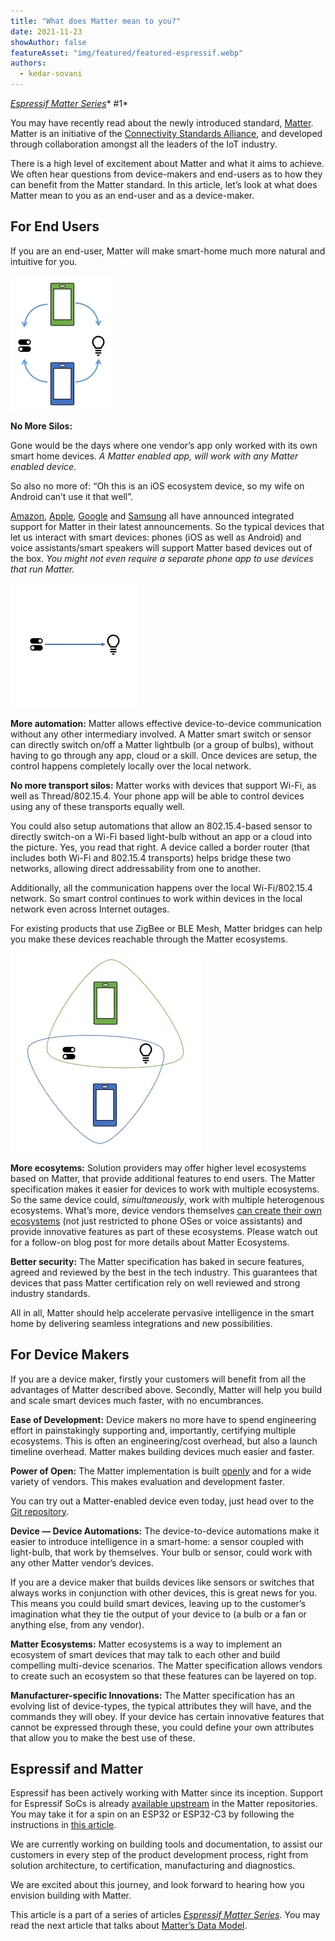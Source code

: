 ```yaml
---
title: "What does Matter mean to you?"
date: 2021-11-23
showAuthor: false
featureAsset: "img/featured/featured-espressif.webp"
authors:
  - kedar-sovani
---
```

[*Espressif Matter Series*](/matter-38ccf1d60bcd)* #1*

You may have recently read about the newly introduced standard, [Matter](https://medium.com/the-esp-journal/announcing-matter-previously-chip-on-esp32-84164316c0e3). Matter is an initiative of the [Connectivity Standards Alliance](http://csa-iot.org/), and developed through collaboration amongst all the leaders of the IoT industry.

There is a high level of excitement about Matter and what it aims to achieve. We often hear questions from device-makers and end-users as to how they can benefit from the Matter standard. In this article, let’s look at what does Matter mean to you as an end-user and as a device-maker.

## For End Users

If you are an end-user, Matter will make smart-home much more natural and intuitive for you.

![](img/what-1.webp)

__No More Silos:__ 

Gone would be the days where one vendor’s app only worked with its own smart home devices. *A Matter enabled app, will work with any Matter enabled device.*

So also no more of: “Oh this is an iOS ecosystem device, so my wife on Android can’t use it that well”.

[Amazon](https://developer.amazon.com/en-US/alexa/matter), [Apple](https://developer.apple.com/videos/play/wwdc2021/10298/), [Google](https://blog.google/products/google-nest/four-google-smart-home-updates-matter/) and [Samsung](https://news.samsung.com/global/samsung-smartthings-integrates-matter-into-ecosystem-bringing-matter-device-control-to-multiple-samsung-products) all have announced integrated support for Matter in their latest announcements. So the typical devices that let us interact with smart devices: phones (iOS as well as Android) and voice assistants/smart speakers will support Matter based devices out of the box. *You might not even require a separate phone app to use devices that run Matter.*

![](img/what-2.webp)

__More automation:__  Matter allows effective device-to-device communication without any other intermediary involved. A Matter smart switch or sensor can directly switch on/off a Matter lightbulb (or a group of bulbs), without having to go through any app, cloud or a skill. Once devices are setup, the control happens completely locally over the local network.

__No more transport silos:__ Matter works with devices that support Wi-Fi, as well as Thread/802.15.4. Your phone app will be able to control devices using any of these transports equally well.

You could also setup automations that allow an 802.15.4-based sensor to directly switch-on a Wi-Fi based light-bulb without an app or a cloud into the picture. Yes, you read that right. A device called a border router (that includes both Wi-Fi and 802.15.4 transports) helps bridge these two networks, allowing direct addressability from one to another.

Additionally, all the communication happens over the local Wi-Fi/802.15.4 network. So smart control continues to work within devices in the local network even across Internet outages.

For existing products that use ZigBee or BLE Mesh, Matter bridges can help you make these devices reachable through the Matter ecosystems.

![](img/what-3.webp)

__More ecosytems:__  Solution providers may offer higher level ecosystems based on Matter, that provide additional features to end users. The Matter specification makes it easier for devices to work with multiple ecosystems. So the same device could, *simultaneously*, work with multiple heterogenous ecosystems. What’s more, device vendors themselves [can create their own ecosystems](/matter-multi-admin-identifiers-and-fabrics-a291371af365) (not just restricted to phone OSes or voice assistants) and provide innovative features as part of these ecosystems. Please watch out for a follow-on blog post for more details about Matter Ecosystems.

__Better security:__ The Matter specification has baked in secure features, agreed and reviewed by the best in the tech industry. This guarantees that devices that pass Matter certification rely on well reviewed and strong industry standards.

All in all, Matter should help accelerate pervasive intelligence in the smart home by delivering seamless integrations and new possibilities.

## For Device Makers

If you are a device maker, firstly your customers will benefit from all the advantages of Matter described above. Secondly, Matter will help you build and scale smart devices much faster, with no encumbrances.

__Ease of Development:__ Device makers no more have to spend engineering effort in painstakingly supporting and, importantly, certifying multiple ecosystems. This is often an engineering/cost overhead, but also a launch timeline overhead. Matter makes building devices much easier and faster.

__Power of Open:__  The Matter implementation is built [openly](https://github.com/project-chip/connectedhomeip) and for a wide variety of vendors. This makes evaluation and development faster.

You can try out a Matter-enabled device even today, just head over to the [Git repository](https://github.com/project-chip/connectedhomeip/tree/master/examples/all-clusters-app/esp32).

__Device — Device Automations:__  The device-to-device automations make it easier to introduce intelligence in a smart-home: a sensor coupled with light-bulb, that work by themselves. Your bulb or sensor, could work with any other Matter vendor’s devices.

If you are a device maker that builds devices like sensors or switches that always works in conjunction with other devices, this is great news for you. This means you could build smart devices, leaving up to the customer’s imagination what they tie the output of your device to (a bulb or a fan or anything else, from any vendor).

__Matter Ecosystems:__  Matter ecosystems is a way to implement an ecosystem of smart devices that may talk to each other and build compelling multi-device scenarios. The Matter specification allows vendors to create such an ecosystem so that these features can be layered on top.

__Manufacturer-specific Innovations:__  The Matter specification has an evolving list of device-types, the typical attributes they will have, and the commands they will obey. If your device has certain innovative features that cannot be expressed through these, you could define your own attributes that allow you to make the best use of these.

## Espressif and Matter

Espressif has been actively working with Matter since its inception. Support for Espressif SoCs is already [available upstream](https://github.com/project-chip/connectedhomeip/tree/master/examples/all-clusters-app/esp32) in the Matter repositories. You may take it for a spin on an ESP32 or ESP32-C3 by following the instructions in [this article](/announcing-matter-previously-chip-on-esp32-84164316c0e3#gettingstarted).

We are currently working on building tools and documentation, to assist our customers in every step of the product development process, right from solution architecture, to certification, manufacturing and diagnostics.

We are excited about this journey, and look forward to hearing how you envision building with Matter.

This article is a part of a series of articles [*Espressif Matter Series*](/matter-38ccf1d60bcd). You may read the next article that talks about [Matter’s Data Model](/matter-clusters-attributes-commands-82b8ec1640a0).

